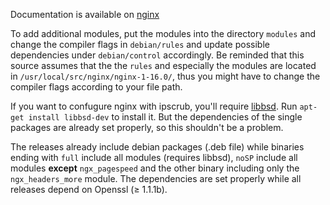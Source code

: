 
Documentation is available on [nginx](http://nginx.org)

To add additional modules, put the modules into the directory `modules` and change the compiler flags in `debian/rules` and update possible dependencies under `debian/control` accordingly.
Be reminded that this source assumes that the the `rules` and especially the modules are located in `/usr/local/src/nginx/nginx-1-16.0/`, 
thus you might have to change the compiler flags according to your file path.

If you want to confugure nginx with ipscrub, you'll require [libbsd](https://libbsd.freedesktop.org/wiki/). Run `apt-get install libbsd-dev` to install it.
But the dependencies of the single packages are already set properly, so this shouldn't be a problem.

The releases already include debian packages (.deb file) while binaries ending with `full` include all modules (requires libbsd), `noSP` include all modules **except** `ngx_pagespeed` and the other binary including only the `ngx_headers_more` module. The dependencies are set properly while all releases depend on Openssl (≥ 1.1.1b).
